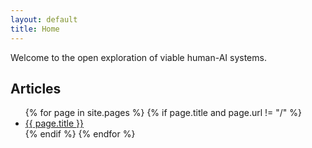 ```yaml
---
layout: default
title: Home
---
```


Welcome to the open exploration of viable human-AI systems.

## Articles

<ul>
  {% for page in site.pages %}
    {% if page.title and page.url != "/" %}
      <li><a href="{{ site.baseurl }}{{ page.url }}">{{ page.title }}</a></li>
    {% endif %}
  {% endfor %}
</ul>
